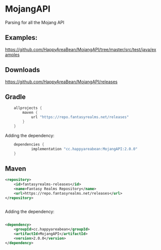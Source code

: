 # MojangAPI
Parsing for all the Mojang API   

Examples: 
-
https://github.com/HappyAreaBean/MojangAPI/tree/master/src/test/java/examples

Downloads
-
https://github.com/HappyAreaBean/MojangAPI/releases  

Gradle
-
```gradle
    allprojects {
        maven {
            url "https://repo.fantasyrealms.net/releases"
        }
    }
```
Adding the dependency:
```gradle
	dependencies {
            implementation "cc.happyareabean:MojangAPI:2.0.0"
	}

```
Maven
-
```xml
<repository>
    <id>fantasyrealms-releases</id>
    <name>Fantasy Realms Repository</name>
    <url>https://repo.fantasyrealms.net/releases</url>
</repository>
      
 ```
 Adding the dependency:
```xml

<dependency>
    <groupId>cc.happyareabean</groupId>
    <artifactId>MojangAPI</artifactId>
    <version>2.0.0</version>
</dependency>

```

      
     
